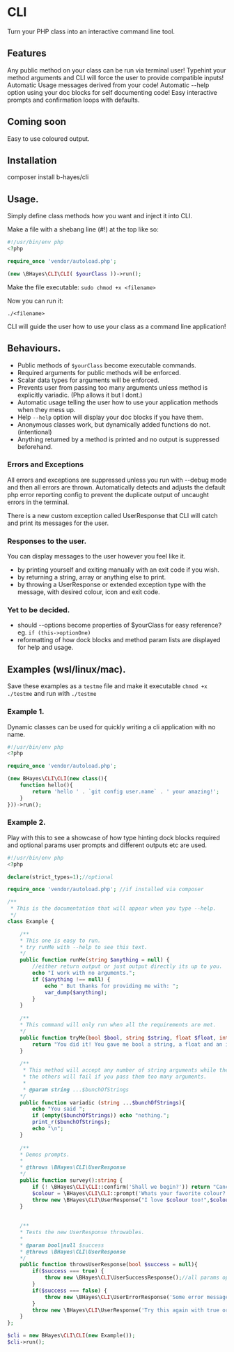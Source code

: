 # CLI
Turn your PHP class into an interactive command line tool.

## Features
Any public method on your class can be run via terminal user!
Typehint your method arguments and CLI will force the user to provide compatible inputs!
Automatic Usage messages derived from your code!
Automatic --help option using your doc blocks for self documenting code!
Easy interactive prompts and confirmation loops with defaults.

## Coming soon
Easy to use coloured output.

## Installation
composer install b-hayes/cli

## Usage.
Simply define class methods how you want and inject it into CLI.

Make a file with a shebang line (#!) at the top like so:

```php
#!/usr/bin/env php
<?php

require_once 'vendor/autoload.php';

(new \BHayes\CLI\CLI( $yourClass ))->run();
```

Make the file executable:
```sudo chmod +x <filename>```

Now you can run it:
```
./<filename>
```

CLI will guide the user how to use your class as a command line application!

## Behaviours.
- Public methods of `$yourClass` become executable commands.
- Required arguments for public methods will be enforced.
- Scalar data types for arguments will be enforced.
- Prevents user from passing too many arguments unless method is explicitly variadic. (Php allows it but I dont.)
- Automatic usage telling the user how to use your application methods when they mess up.
- Help `--help` option will display your doc blocks if you have them.
- Anonymous classes work, but dynamically added functions do not. (intentional)
- Anything returned by a method is printed and no output is suppressed beforehand.

### Errors and Exceptions
All errors and exceptions are suppressed unless you run with --debug mode and then all errors are thrown.
Automatically detects and adjusts the default php error reporting config to prevent the duplicate output
 of uncaught errors in the terminal.

There is a new custom exception called UserResponse that CLI will catch and print its messages for the user.

### Responses to the user.
You can display messages to the user however you feel like it.
 - by printing yourself and exiting manually with an exit code if you wish.
 - by returning a string, array or anything else to print.
 - by throwing a UserResponse or extended exception type with the message, with desired colour, icon and exit code.

### Yet to be decided.
- should --options become properties of $yourClass for easy reference? eg. `if (this->optionOne)`
- reformatting of how dock blocks and method param lists are displayed for help and usage. 

## Examples (wsl/linux/mac).

Save these examples as a `testme` file and make it executable `chmod +x ./testme` and run with `./testme`

### Example 1.
Dynamic classes can be used for quickly writing a cli application with no name.

```php
#!/usr/bin/env php
<?php

require_once 'vendor/autoload.php';

(new BHayes\CLI\CLI(new class(){
    function hello(){
        return 'hello ' . `git config user.name` . ' your amazing!';
    }
}))->run();
```
### Example 2.
Play with this to see a showcase of how type hinting dock blocks required and optional params
user prompts and different outputs etc are used.

```php
#!/usr/bin/env php
<?php

declare(strict_types=1);//optional

require_once 'vendor/autoload.php'; //if installed via composer

/**
 * This is the documentation that will appear when you type --help.
 */
class Example {

    /**
    * This one is easy to run.
    * try runMe with --help to see this text. 
    */
    public function runMe(string $anything = null) {
        //either return output or just output directly its up to you.
        echo "I work with no arguments.";
        if ($anything !== null) {
            echo " But thanks for providing me with: ";
            var_dump($anything);
        }
    }
    
    /**
    * This command will only run when all the requirements are met.
    */
    public function tryMe(bool $bool, string $string, float $float, int $int) {
        return "You did it! You gave me bool a string, a float and an int.";
    }
    
    /**
     * This method will accept any number of string arguments while the
     * the others will fail if you pass them too many arguments.
     *
     * @param string ...$bunchOfStrings
    */
    public function variadic (string ...$bunchOfStrings){
        echo "You said ";
        if (empty($bunchOfStrings)) echo "nothing.";
        print_r($bunchOfStrings);
        echo "\n";
    }
    
    /**
    * Demos prompts.
    * 
    * @throws \BHayes\CLI\UserResponse
    */
    public function survey():string {
        if (! \BHayes\CLI\CLI::confirm('Shall we begin?')) return "Cancelled";
        $colour = \BHayes\CLI\CLI::prompt('Whats your favorite colour?');
        throw new \BHayes\CLI\UserResponse("I love $colour too!",$colour, '☺');
    }
    
    
    /**
    * Tests the new UserResponse throwables. 
    *
    * @param bool|null $success
    * @throws \BHayes\CLI\UserResponse
    */
    public function throwsUserResponse(bool $success = null){
        if($success === true) {
            throw new \BHayes\CLI\UserSuccessResponse();//all params optional
        }
        if($success === false) {
            throw new \BHayes\CLI\UserErrorResponse('Some error message user needs to see!');
        }
        throw new \BHayes\CLI\UserResponse('Try this again with true or false.');
    }
};

$cli = new BHayes\CLI\CLI(new Example());
$cli->run();
```
